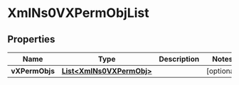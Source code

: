 
# XmlNs0VXPermObjList

## Properties
Name | Type | Description | Notes
------------ | ------------- | ------------- | -------------
**vXPermObjs** | [**List&lt;XmlNs0VXPermObj&gt;**](XmlNs0VXPermObj.md) |  |  [optional]




